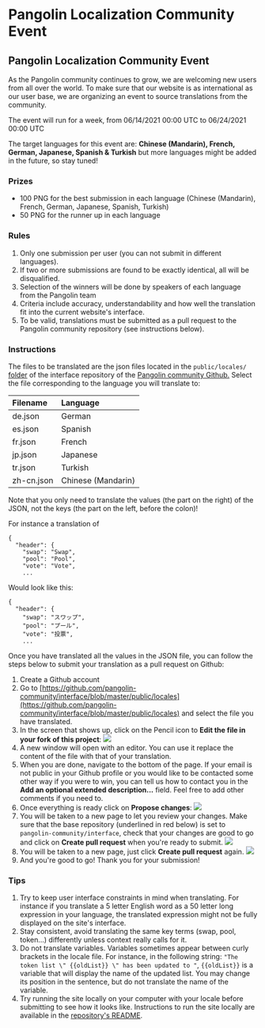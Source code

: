 # Pangolin Localization Community Event

## Pangolin Localization Community Event

As the Pangolin community continues to grow, we are welcoming new users from all over the world. To make sure that our website is as international as our user base, we are organizing an event to source translations from the community.

The event will run for a week, from 06/14/2021 00:00 UTC to 06/24/2021 00:00 UTC

The target languages for this event are: **Chinese \(Mandarin\), French, German, Japanese, Spanish & Turkish** but more languages might be added in the future, so stay tuned!

### Prizes

* 100 PNG for the best submission in each language \(Chinese \(Mandarin\), French, German, Japanese, Spanish, Turkish\)
* 50 PNG for the runner up in each language

### Rules

1. Only one submission per user \(you can not submit in different languages\).
2. If two or more submissions are found to be exactly identical, all will be disqualified.
3. Selection of the winners will be done by speakers of each language from the Pangolin team
4. Criteria include accuracy, understandability and how well the translation fit into the current website's interface. 
5. To be valid, translations must be submitted as a pull request to the Pangolin community repository \(see instructions below\).

### Instructions

The files to be translated are the json files located in the `public/locales/` [folder](https://github.com/pangolin-community/interface/blob/localization/public/locales) of the interface repository of the [Pangolin community Github.](https://github.com/pangolin-community) Select the file corresponding to the language you will translate to:

| Filename | Language |
| :--- | :--- |
| de.json | German |
| es.json | Spanish |
| fr.json | French |
| jp.json | Japanese |
| tr.json | Turkish |
| zh-cn.json | Chinese \(Mandarin\) |

Note that you only need to translate the values \(the part on the right\) of the JSON, not the keys \(the part on the left, before the colon\)!

For instance a translation of

```text
{
  "header": {
    "swap": "Swap",
    "pool": "Pool",
    "vote": "Vote",
    ...
```

Would look like this:

```text
{
  "header": {
    "swap": "スワップ",
    "pool": "プール",
    "vote": "投票",
    ...
```

Once you have translated all the values in the JSON file, you can follow the steps below to submit your translation as a pull request on Github:

1. Create a Github account
2. Go to [https://github.com/pangolin-community/interface/blob/master/public/locales](https://github.com/pangolin-community/interface/blob/master/public/locales) and select the file you have translated.
3. In the screen that shows up, click on the Pencil icon to **Edit the file in your fork of this project**: ![](forkedit.jpg)
4. A new window will open with an editor. You can use it replace the content of the file with that of your translation.
5. When you are done, navigate to the bottom of the page. If your email is not public in your Github profile or you would like to be contacted some other way if you were to win, you can tell us how to contact you in the **Add an optional extended description...** field. Feel free to add other comments if you need to.
6. Once everything is ready click on **Propose changes**: ![](proposechanges.jpg)
7. You will be taken to a new page to let you review your changes. Make sure that the base repository \(underlined in red below\) is set to `pangolin-community/interface`, check that your changes are good to go and click on **Create pull request** when you're ready to submit. ![](pullrequest.jpg)
8. You will be taken to a new page, just click **Create pull request** again. ![](pullrequest2.jpg)
9. And you're good to go! Thank you for your submission!

### Tips

1. Try to keep user interface constraints in mind when translating. For instance if you translate a 5 letter English word as a 50 letter long expression in your language, the translated expression might not be fully displayed on the site's interface.
2. Stay consistent, avoid translating the same key terms \(swap, pool, token...\) differently unless context really calls for it.
3. Do not translate variables. Variables sometimes appear between curly brackets in the locale file. For instance, in the following string: `"The token list \" {{oldList}} \" has been updated to "`, `{{oldList}}` is a variable that will display the name of the updated list. You may change its position in the sentence, but do not translate the name of the variable.
4. Try running the site locally on your computer with your locale before submitting to see how it looks like. Instructions to run the site locally are available in the [repository's README](https://github.com/pangolin-community/interface/).

